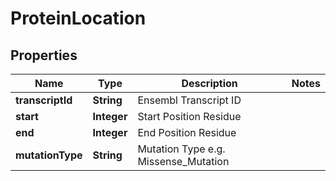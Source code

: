 
# ProteinLocation

## Properties
Name | Type | Description | Notes
------------ | ------------- | ------------- | -------------
**transcriptId** | **String** | Ensembl Transcript ID | 
**start** | **Integer** | Start Position Residue | 
**end** | **Integer** | End Position Residue | 
**mutationType** | **String** | Mutation Type e.g. Missense_Mutation | 



